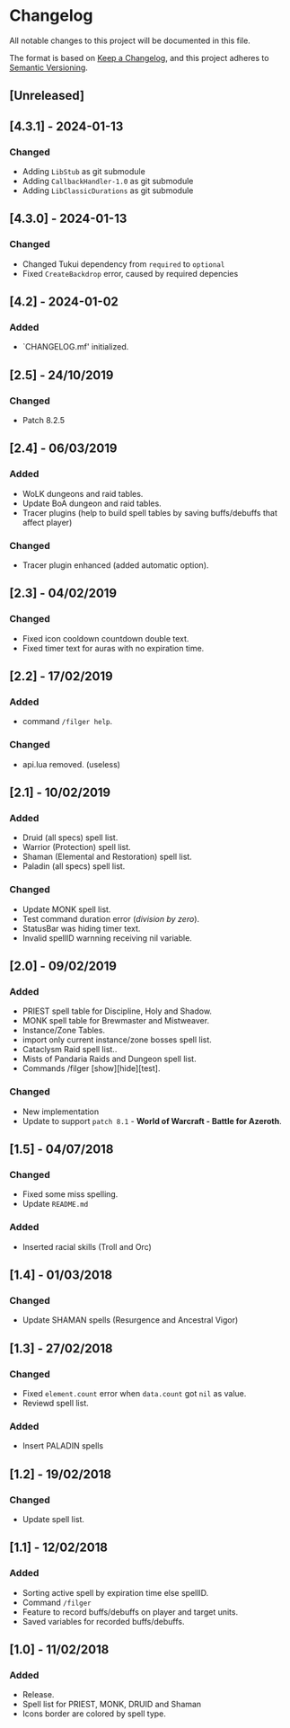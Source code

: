 # Changelog

All notable changes to this project will be documented in this file.

The format is based on [Keep a Changelog](https://keepachangelog.com/en/1.0.0/),
and this project adheres to [Semantic Versioning](https://semver.org/spec/v2.0.0.html).

## [Unreleased]

## [4.3.1] - 2024-01-13

### Changed

-   Adding `LibStub` as git submodule
-   Adding `CallbackHandler-1.0` as git submodule
-   Adding `LibClassicDurations` as git submodule

## [4.3.0] - 2024-01-13

### Changed

-   Changed Tukui dependency from `required` to `optional`
-   Fixed `CreateBackdrop` error, caused by required depencies

## [4.2] - 2024-01-02

### Added

-   `CHANGELOG.mf' initialized.

## [2.5] - 24/10/2019

### Changed

-   Patch 8.2.5

## [2.4] - 06/03/2019

### Added

-   WoLK dungeons and raid tables.
-   Update BoA dungeon and raid tables.
-   Tracer plugins (help to build spell tables by saving buffs/debuffs that affect player)

### Changed

-   Tracer plugin enhanced (added automatic option).

## [2.3] - 04/02/2019

### Changed

-   Fixed icon cooldown countdown double text.
-   Fixed timer text for auras with no expiration time.

## [2.2] - 17/02/2019

### Added

-   command `/filger help`.

### Changed

-   api.lua removed. (useless)

## [2.1] - 10/02/2019

### Added

-   Druid (all specs) spell list.
-   Warrior (Protection) spell list.
-   Shaman (Elemental and Restoration) spell list.
-   Paladin (all specs) spell list.

### Changed

-   Update MONK spell list.
-   Test command duration error (*division by zero*).
-   StatusBar was hiding timer text.
-   Invalid spellID warnning receiving nil variable.

## [2.0] - 09/02/2019

### Added

-   PRIEST spell table for Discipline, Holy and Shadow.
-   MONK spell table for Brewmaster and Mistweaver.
-   Instance/Zone Tables.
-   import only current instance/zone bosses spell list.
-   Cataclysm Raid spell list..
-   Mists of Pandaria Raids and Dungeon spell list.
-   Commands /filger [show][hide][test].

### Changed

-   New implementation
-   Update to support `patch 8.1` - **World of Warcraft - Battle for Azeroth**.

## [1.5] - 04/07/2018

### Changed

-   Fixed some miss spelling.
-   Update `README.md`

### Added

-   Inserted racial skills (Troll and Orc)

## [1.4] - 01/03/2018

### Changed

-   Update SHAMAN spells (Resurgence and Ancestral Vigor)

## [1.3] - 27/02/2018

### Changed

-   Fixed `element.count` error when `data.count` got `nil` as value.
-   Reviewd spell list.

### Added

-   Insert PALADIN spells

## [1.2] - 19/02/2018

### Changed

-   Update spell list.

## [1.1] - 12/02/2018

### Added

-   Sorting active spell by expiration time else spellID.
-   Command `/filger`
-   Feature to record buffs/debuffs on player and target units.
-   Saved variables for recorded buffs/debuffs.

## [1.0] - 11/02/2018

### Added

-   Release.
-   Spell list for PRIEST, MONK, DRUID and Shaman
-   Icons border are colored by spell type.
